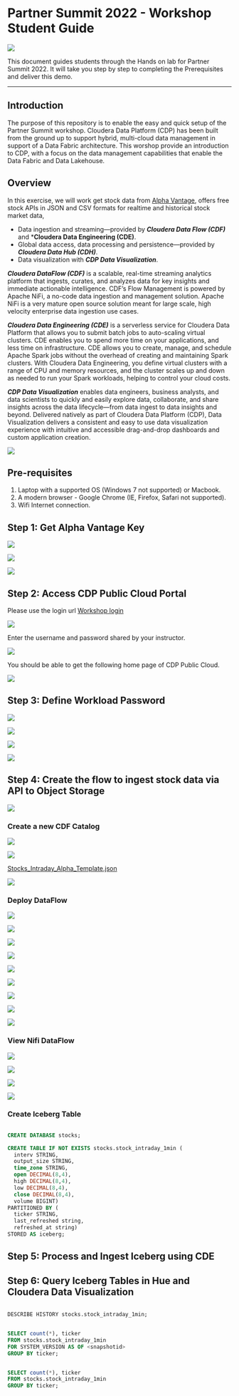 # Partner Summit 2022 - Workshop Student Guide

![](images/banner.png)

This document guides students through the Hands on lab for Partner Summit 2022. It will take you step by step to completing the Prerequisites and deliver this demo.

---

## Introduction

The purpose of this repository is to enable the easy and quick setup of the Partner Summit workshop. Cloudera Data Platform (CDP) has been built from the ground up to support hybrid, multi-cloud data management in support of a Data Fabric architecture. This worshop provide an introduction to CDP, with a focus on the data management capabilities that enable the Data Fabric and Data Lakehouse.

## Overview

In this exercise, we will work get stock data from [Alpha Vantage](https://www.alphavantage.co/), offers free stock APIs in JSON and CSV formats for realtime and historical stock market data,

- Data ingestion and streaming—provided by ***Cloudera Data Flow (CDF)*** and
***Cloudera Data Engineering (CDE)**.
- Global data access, data processing and persistence—provided by ***Cloudera Data Hub (CDH)***.
- Data visualization with ***CDP Data Visualization***.

***Cloudera DataFlow (CDF)*** is a scalable, real-time streaming analytics platform that ingests, curates, and analyzes data for key insights and immediate actionable intelligence. CDF’s Flow Management is powered by Apache NiFi, a no-code data ingestion and management solution. Apache NiFi is a very mature open source solution meant for large scale, high velocity enterprise data ingestion use cases.

***Cloudera Data Engineering (CDE)*** is a serverless service for Cloudera Data Platform that allows you to submit batch jobs to auto-scaling virtual clusters. CDE enables you to spend more time on your applications, and less time on infrastructure. CDE allows you to create, manage, and schedule Apache Spark jobs without the overhead of creating and maintaining Spark clusters. With Cloudera Data Engineering, you define virtual clusters with a range of CPU and memory resources, and the cluster scales up and down as needed to run your Spark workloads, helping to control your cloud costs.

***CDP Data Visualization*** enables data engineers, business analysts, and data scientists to quickly and easily explore data, collaborate, and share insights across the data lifecycle—from data ingest to data insights and beyond. Delivered natively as part of Cloudera Data Platform (CDP), Data Visualization delivers a consistent and easy to use data visualization experience with intuitive and accessible drag-and-drop dashboards and custom application creation.

![](images/architecture.png)

## Pre-requisites

1. Laptop with a supported OS (Windows 7 not supported) or Macbook.
2. A modern browser - Google Chrome (IE, Firefox, Safari not supported).
2. Wifi Internet connection.


## Step 1: Get Alpha Vantage Key

![](images/alphaVantagePortal.png)

![](images/claimApiKey.png)

![](images/getKey.png)

## Step 2: Access CDP Public Cloud Portal

Please use the login url [Workshop login](https://login.cdpworkshops.cloudera.com/auth/realms/se-workshop-1/protocol/saml/clients/cdp-sso)

![](images/login1.png)

Enter the username and password shared by your instructor.

![](images/login2.png)

You should be able to get the following home page of CDP Public Cloud.

![](images/login3.png)

## Step 3: Define Workload Password

![](images/setWorkloadPasswordStep1.png)

![](images/setWorkloadPasswordStep2.png)

![](images/setWorkloadPasswordStep3.png)

![](images/setWorkloadPasswordStep4.png)

## Step 4: Create the flow to ingest stock data via API to Object Storage

![](images/portalCDF.png)


### Create a new CDF Catalog

![](images/cdfManageDeploymentStep0.png)

![](images/cdfImportFowDefinition.png)

[Stocks_Intraday_Alpha_Template.json](Stocks_Intraday_Alpha_Template.json)

![](images/cdfFlowCatalogCreated.png)


### Deploy DataFlow

![](images/cdfFlowDeploy.png)

![](images/cdfDeploymentStep1.png)

![](images/cdfDeploymentStep2.png)

![](images/cdfDeploymentStep3.png)

![](images/cdfDeploymentStep4.png)

![](images/cdfDeploymentStep5.png)

![](images/cdfDeploymentStepFinal.png)

![](images/cdfDeploymentStepDeploying.png)

![](images/cdfWorking.png)

###  View Nifi DataFlow

![](images/cdfWorking.png)

![](images/cdfManageDeploymentStep1.png)

![](images/cdfManageDeploymentStep2.png)

![](images/nifiDataflow.png)

### Create Iceberg Table

```sql

CREATE DATABASE stocks;

CREATE TABLE IF NOT EXISTS stocks.stock_intraday_1min (
  interv STRING,
  output_size STRING,
  time_zone STRING,
  open DECIMAL(8,4),
  high DECIMAL(8,4),
  low DECIMAL(8,4),
  close DECIMAL(8,4),
  volume BIGINT)
PARTITIONED BY (
  ticker STRING,
  last_refreshed string,
  refreshed_at string)
STORED AS iceberg;

```

## Step 5: Process and Ingest Iceberg using CDE

## Step 6: Query Iceberg Tables in Hue and Cloudera Data Visualization

```sql

DESCRIBE HISTORY stocks.stock_intraday_1min;

```

```sql

SELECT count(*), ticker
FROM stocks.stock_intraday_1min
FOR SYSTEM_VERSION AS OF <snapshotid>
GROUP BY ticker;

```

```sql

SELECT count(*), ticker
FROM stocks.stock_intraday_1min
GROUP BY ticker;

```
